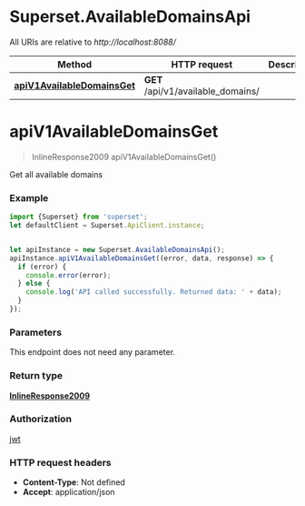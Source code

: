 # Superset.AvailableDomainsApi

All URIs are relative to *http://localhost:8088/*

Method | HTTP request | Description
------------- | ------------- | -------------
[**apiV1AvailableDomainsGet**](AvailableDomainsApi.md#apiV1AvailableDomainsGet) | **GET** /api/v1/available_domains/ | 

<a name="apiV1AvailableDomainsGet"></a>
# **apiV1AvailableDomainsGet**
> InlineResponse2009 apiV1AvailableDomainsGet()



Get all available domains

### Example
```javascript
import {Superset} from 'superset';
let defaultClient = Superset.ApiClient.instance;


let apiInstance = new Superset.AvailableDomainsApi();
apiInstance.apiV1AvailableDomainsGet((error, data, response) => {
  if (error) {
    console.error(error);
  } else {
    console.log('API called successfully. Returned data: ' + data);
  }
});
```

### Parameters
This endpoint does not need any parameter.

### Return type

[**InlineResponse2009**](InlineResponse2009.md)

### Authorization

[jwt](../README.md#jwt)

### HTTP request headers

 - **Content-Type**: Not defined
 - **Accept**: application/json

